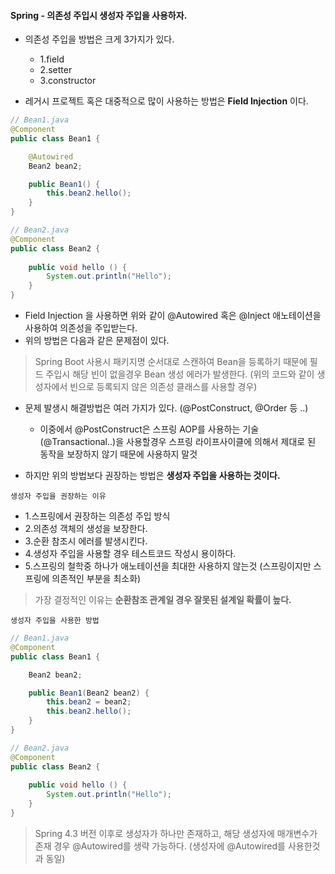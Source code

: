 #### Spring - 의존성 주입시 생성자 주입을 사용하자.
- 의존성 주입을 방법은 크게 3가지가 있다.
    - 1.field
    - 2.setter
    - 3.constructor 

- 레거시 프로젝트 혹은 대중적으로 많이 사용하는 방법은 **Field Injection** 이다.

```java
// Bean1.java
@Component
public class Bean1 {

    @Autowired
    Bean2 bean2;

    public Bean1() {
        this.bean2.hello();
    }
}

// Bean2.java
@Component
public class Bean2 {
    
    public void hello () {
        System.out.println("Hello");
    }
}
```

- Field Injection 을 사용하면 위와 같이 @Autowired 혹은 @Inject 애노테이션을 사용하여 의존성을 주입받는다.
- 위의 방법은 다음과 같은 문제점이 있다.

> Spring Boot 사용시 패키지명 순서대로 스캔하여 Bean을 등록하기 때문에 필드 주입시 해당 빈이 없을경우 Bean 생성 에러가 발생한다. (위의 코드와 같이 생성자에서 빈으로 등록되지 않은 의존성 클래스를 사용할 경우)

- 문제 발생시 해결방법은 여러 가지가 있다. (@PostConstruct, @Order 등 ..)
    - 이중에서 @PostConstruct은 스프링 AOP를 사용하는 기술 (@Transactional..)을 사용할경우 스프링 라이프사이클에 의해서 제대로 된 동작을 보장하지 않기 때문에 사용하지 말것

- 하지만 위의 방법보다 권장하는 방법은 **생성자 주입을 사용하는 것이다.**

`생성자 주입을 권장하는 이유`
- 1.스프링에서 권장하는 의존성 주입 방식
- 2.의존성 객체의 생성을 보장한다.
- 3.순환 참조시 에러를 발생시킨다.
- 4.생성자 주입을 사용할 경우 테스트코드 작성시 용이하다.
- 5.스프링의 철학중 하나가 애노테이션을 최대한 사용하지 않는것 (스프링이지만 스프링에 의존적인 부분을 최소화)

> 가장 결정적인 이유는 **순환참조 관계일 경우 잘못된 설계일 확률이 높다.**

`생성자 주입을 사용한 방법`
```java
// Bean1.java
@Component
public class Bean1 {

    Bean2 bean2;

    public Bean1(Bean2 bean2) {
        this.bean2 = bean2;
        this.bean2.hello();
    }
}

// Bean2.java
@Component
public class Bean2 {
    
    public void hello () {
        System.out.println("Hello");
    }
}
```

> Spring 4.3 버전 이후로 생성자가 하나만 존재하고, 해당 생성자에 매개변수가 존재 경우 @Autowired를 생략 가능하다. (생성자에 @Autowired를 사용한것과 동일)
